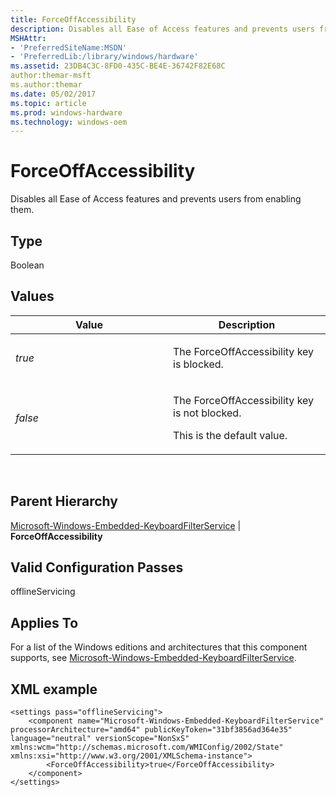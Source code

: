 ```yaml
---
title: ForceOffAccessibility
description: Disables all Ease of Access features and prevents users from enabling them.
MSHAttr:
- 'PreferredSiteName:MSDN'
- 'PreferredLib:/library/windows/hardware'
ms.assetid: 23DB4C3C-8FD0-435C-BE4E-36742F82E68C
author:themar-msft
ms.author:themar
ms.date: 05/02/2017
ms.topic: article
ms.prod: windows-hardware
ms.technology: windows-oem
---
```


# ForceOffAccessibility


Disables all Ease of Access features and prevents users from enabling them.

## Type


Boolean

## Values


<table>
<colgroup>
<col width="50%" />
<col width="50%" />
</colgroup>
<thead>
<tr class="header">
<th>Value</th>
<th>Description</th>
</tr>
</thead>
<tbody>
<tr class="odd">
<td><p><em>true</em></p></td>
<td><p>The ForceOffAccessibility key is blocked.</p></td>
</tr>
<tr class="even">
<td><p><em>false</em></p></td>
<td><p>The ForceOffAccessibility key is not blocked.</p>
<p>This is the default value.</p></td>
</tr>
</tbody>
</table>

 

## Parent Hierarchy


[Microsoft-Windows-Embedded-KeyboardFilterService](microsoft-windows-embedded-keyboardfilterservice.md) | **ForceOffAccessibility**

## Valid Configuration Passes


offlineServicing

## Applies To


For a list of the Windows editions and architectures that this component supports, see [Microsoft-Windows-Embedded-KeyboardFilterService](microsoft-windows-embedded-keyboardfilterservice.md).

## XML example


```
<settings pass="offlineServicing">
    <component name="Microsoft-Windows-Embedded-KeyboardFilterService" processorArchitecture="amd64" publicKeyToken="31bf3856ad364e35" language="neutral" versionScope="NonSxS" xmlns:wcm="http://schemas.microsoft.com/WMIConfig/2002/State" xmlns:xsi="http://www.w3.org/2001/XMLSchema-instance">
        <ForceOffAccessibility>true</ForceOffAccessibility>
    </component>
</settings>
```

 

 







